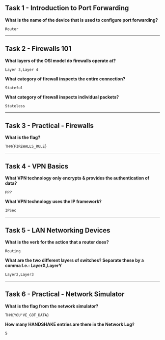 ## Task 1 - Introduction to Port Forwarding
**What is the name of the device that is used to configure port forwarding?**

`Router`

------------
## Task 2 - Firewalls 101
**What layers of the OSI model do firewalls operate at?**

`Layer 3,Layer 4`

**What category of firewall inspects the entire connection?**

`Stateful`

**What category of firewall inspects individual packets?**

`Stateless`

------------
## Task 3 - Practical - Firewalls
**What is the flag?**

`THM{FIREWALLS_RULE}`

------------
## Task 4 - VPN Basics
**What VPN technology only encrypts & provides the authentication of data?**

`PPP`

**What VPN technology uses the IP framework?**

`IPSec`

------------
## Task 5 - LAN Networking Devices
**What is the verb for the action that a router does?**

`Routing`

**What are the two different layers of switches? Separate these by a comma I.e.: LayerX,LayerY**

`Layer2,Layer3`

------------
## Task 6 - Practical - Network Simulator
**What is the flag from the network simulator?**

`THM{YOU'VE_GOT_DATA}`

**How many HANDSHAKE entries are there in the Network Log?**

`5`